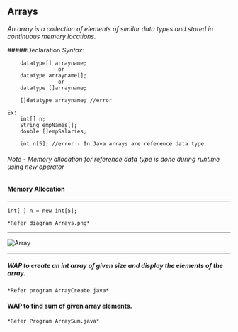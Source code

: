 ## Arrays

*An array is a collection of elements of similar data types and stored in continuous memory locations.*  

#####Declaration
*Syntax:*

```
	datatype[] arrayname;
				or
	datatype arrayname[];
				or
	datatype []arrayname;
	
	[]datatype arrayname; //error
```
```
Ex: 
	int[] n;
	String empNames[];
	double []empSalaries;
	
	int n[5]; //error - In Java arrays are reference data type
```
###### Note - Memory allocation for reference data type is done during runtime using new operator

#### Memory Allocation
---

	int[ ] n = new int[5];

	*Refer diagram Arrays.png*
---

![Array]("Arrays.png")

---  
##### WAP to create an int array of given size and display the elements of the array.
 
	*Refer program ArrayCreate.java*  
	
	
#### WAP to find sum of given array elements.

	*Refer Program ArraySum.java*




















